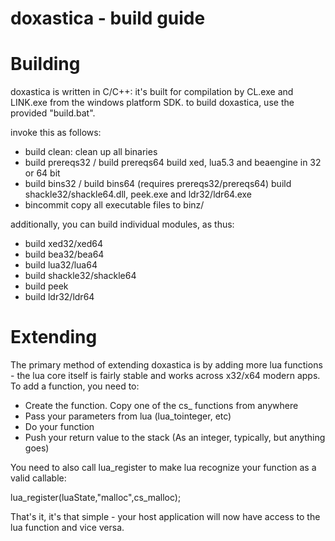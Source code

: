 doxastica - build guide
=======================

# Building

doxastica is written in C/C++: it's built for compilation by CL.exe and LINK.exe
from the windows platform SDK. to build doxastica, use the provided "build.bat".

invoke this as follows:

- build clean:
  clean up all binaries
- build prereqs32 / build prereqs64
  build xed, lua5.3 and beaengine in 32 or 64 bit
- build bins32 / build bins64 (requires prereqs32/prereqs64)
  build shackle32/shackle64.dll, peek.exe and ldr32/ldr64.exe
- bincommit
  copy all executable files to binz/

additionally, you can build individual modules, as thus:

- build xed32/xed64
- build bea32/bea64
- build lua32/lua64
- build shackle32/shackle64
- build peek
- build ldr32/ldr64

# Extending

The primary method of extending doxastica is by adding more lua functions - the
lua core itself is fairly stable and works across x32/x64 modern apps. To add a
function, you need to:

- Create the function. Copy one of the cs_ functions from anywhere
- Pass your parameters from lua (lua_tointeger, etc)
- Do your function
- Push your return value to the stack (As an integer, typically, but anything goes)

You need to also call lua_register to make lua recognize your function as a valid
callable:

lua_register(luaState,"malloc",cs_malloc);

That's it, it's that simple - your host application will now have access to the lua
function and vice versa.